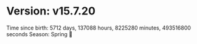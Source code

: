 # Version: v15.7.20
Time since birth: 5712 days, 137088 hours, 8225280 minutes, 493516800 seconds
Season: Spring 🌸
